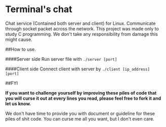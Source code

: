 # Terminal's chat
Chat service (Contained both server and client) for Linux. Communicate through socket packet across the network. This project was made only to study C programming. We don't take any responsibility from damage this might cause.

##How to use.

####Server side
  Run server file with `./server [port]`

####Client side 
  Connect client with server by `./client [ip_address] [port]`
  
##FYI

**If you want to challenge yourself by improving these piles of code that you will curse it out at every lines you read, please feel free to fork it and let us know.**

We don't have time to provide you with document or guideline for these piles of shit code. You can curse me all you want, but I don't even care.

